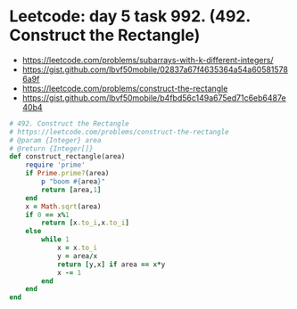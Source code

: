 # Leetcode: day 5 task 992. (492. Construct the Rectangle)

- https://leetcode.com/problems/subarrays-with-k-different-integers/
- https://gist.github.com/lbvf50mobile/02837a67f4635364a54a605815786a9f
- https://leetcode.com/problems/construct-the-rectangle
- https://gist.github.com/lbvf50mobile/b4fbd56c149a675ed71c6eb6487e40b4


```Ruby
# 492. Construct the Rectangle
# https://leetcode.com/problems/construct-the-rectangle
# @param {Integer} area
# @return {Integer[]}
def construct_rectangle(area)
    require 'prime'
    if Prime.prime?(area)
        p "boom #{area}"
        return [area,1]
    end
    x = Math.sqrt(area)
    if 0 == x%1
        return [x.to_i,x.to_i]
    else
        while 1
            x = x.to_i
            y = area/x
            return [y,x] if area == x*y
            x -= 1
        end
    end
end
```